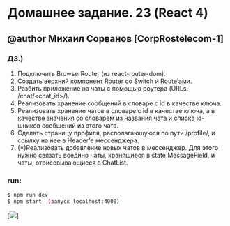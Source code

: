 # Домашнее задание. 23 (React 4)
 @author Михаил Сорванов [CorpRostelecom-1]
 ----
 ### ДЗ.) 
1.	Подключить BrowserRouter (из react-router-dom).
2.	Создать верхний компонент Router со Switch и Route’ами.
3.	Разбить приложение на чаты с помощью роутера (URLs: /chat/<chat_id>/).
4.	Реализовать хранение сообщений в словаре с id в качестве ключа.
5.	Реализовать хранение чатов в словаре с id в качестве ключа, а в качестве значения со словарем из названия чата и списка id-шников сообщений из этого чата.
6.	Сделать страницу профиля, располагающуюся по пути /profile/, и ссылку на нее в Header’е мессенджера.
7.	(*)Реализовать добавление новых чатов в мессенджер. Для этого нужно связать воедино чаты, хранящиеся в state MessageField, и чаты, отрисовывающиеся в ChatList. 



### run: 
```sh
$ npm run dev
$ npm start  (запуск localhost:4000)
```

[![](https://miro.medium.com/max/480/1*7LOWVelUHYS1iqeX34Whzg.png)]